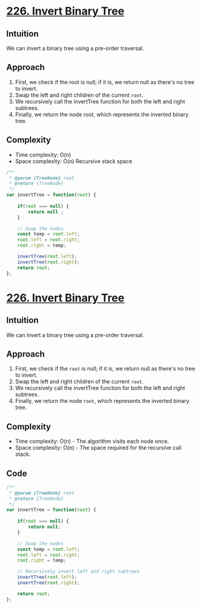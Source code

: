 # [226. Invert Binary Tree](https://leetcode.com/problems/invert-binary-tree/)

## Intuition
We can invert a binary tree using a pre-order traversal.

## Approach

1. First, we check if the root is null; if it is, we return null as there's no tree to invert.
2. Swap the left and right children of the current `root`.
3. We recursively call the invertTree function for both the left and right subtrees.
4. Finally, we return the node root, which represents the inverted binary tree.

## Complexity
- Time complexity: O(n)
- Space complexity: O(n) Recursive stack space

```javascript
/**
 * @param {TreeNode} root
 * @return {TreeNode}
 */
var invertTree = function(root) {
    
    if(root === null) {
        return null ;
    }

    // Swap the nodes
    const temp = root.left;
    root.left = root.right;
    root.right = temp;

    invertTree(root.left);
    invertTree(root.right);
    return root;
};
```

# [226. Invert Binary Tree](https://leetcode.com/problems/invert-binary-tree/)

## Intuition
We can invert a binary tree using a pre-order traversal.

## Approach
1. First, we check if the `root` is null; if it is, we return null as there's no tree to invert.
2. Swap the left and right children of the current `root`.
3. We recursively call the invertTree function for both the left and right subtrees.
4. Finally, we return the node `root`, which represents the inverted binary tree.

## Complexity
- Time complexity: O(n) - The algorithm visits each node once.
- Space complexity: O(n) - The space required for the recursive call stack.

## Code
```javascript
/**
 * @param {TreeNode} root
 * @return {TreeNode}
 */
var invertTree = function(root) {
    
    if(root === null) {
        return null;
    }

    // Swap the nodes
    const temp = root.left;
    root.left = root.right;
    root.right = temp;

    // Recursively invert left and right subtrees
    invertTree(root.left);
    invertTree(root.right);

    return root;
};
```